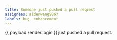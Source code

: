 ```yaml
---
title: Someone just pushed a pull request
assignees: aidenwang9867
labels: bug, enhancement
---
```

{{ payload.sender.login }} just pushed a pull request.
